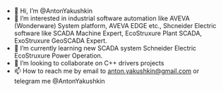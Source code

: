 - 👋 Hi, I’m @AntonYakushkin
- 👀 I’m interested in industrial software automation like AVEVA (Wonderware) System platform, AVEVA EDGE etc., Shcneider Electric software like SCADA Machine Expert, EcoStruxure Plant SCADA, ExoStruxure GeoSCADA Expert.  
- 🌱 I’m currently learning new SCADA system Schneider Electric EcoStruxure Power Operation.  
- 💞️ I’m looking to collaborate on C++ drivers projects 
- 📫 How to reach me by email to anton.yakushkin@gmail.com or telegram me @AntonYakushkin

<!---
AntonYakushkin/AntonYakushkin is a ✨ special ✨ repository because its `README.md` (this file) appears on your GitHub profile.
You can click the Preview link to take a look at your changes.
--->

